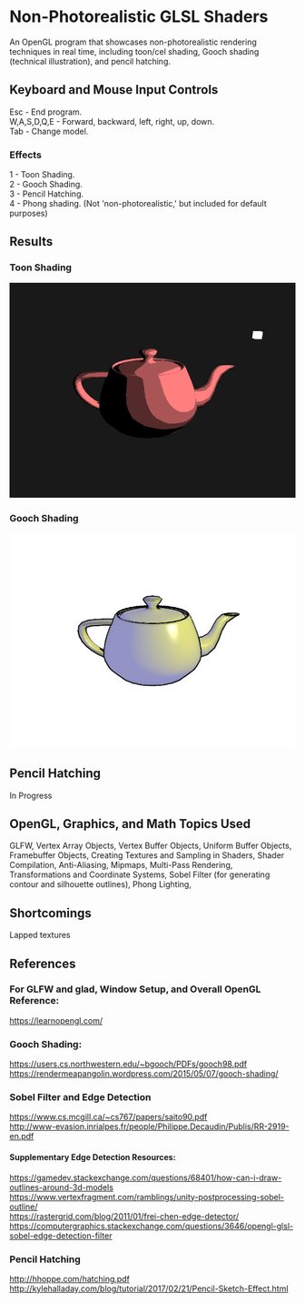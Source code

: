 # Non-Photorealistic GLSL Shaders

An OpenGL program that showcases non-photorealistic rendering techniques in real time, including toon/cel shading, Gooch shading (technical illustration), 
and pencil hatching.

## Keyboard and Mouse Input Controls

Esc - End program.  
W,A,S,D,Q,E - Forward, backward, left, right, up, down.  
Tab - Change model.

### Effects

1 - Toon Shading.  
2 - Gooch Shading.  
3 - Pencil Hatching.  
4 - Phong shading. (Not 'non-photorealistic,' but included for default purposes)  

## Results

### Toon Shading

![Utah Teapot with Toon Shading](./Results/ToonShading.PNG)

### Gooch Shading

![Utah Teapot with Gooch Shading](./Results/GoochShading.PNG)

## Pencil Hatching

In Progress

## OpenGL, Graphics, and Math Topics Used

GLFW, Vertex Array Objects, Vertex Buffer Objects, Uniform Buffer Objects, Framebuffer Objects, Creating Textures and Sampling in Shaders, Shader Compilation,
Anti-Aliasing, Mipmaps, Multi-Pass Rendering, Transformations and Coordinate Systems, Sobel Filter (for generating contour and silhouette outlines), Phong Lighting,

## Shortcomings

Lapped textures

## References

### For GLFW and glad, Window Setup, and Overall OpenGL Reference:
https://learnopengl.com/

### Gooch Shading:
https://users.cs.northwestern.edu/~bgooch/PDFs/gooch98.pdf  
https://rendermeapangolin.wordpress.com/2015/05/07/gooch-shading/  

### Sobel Filter and Edge Detection
https://www.cs.mcgill.ca/~cs767/papers/saito90.pdf  
http://www-evasion.inrialpes.fr/people/Philippe.Decaudin/Publis/RR-2919-en.pdf  
	
#### Supplementary Edge Detection Resources:
https://gamedev.stackexchange.com/questions/68401/how-can-i-draw-outlines-around-3d-models  
https://www.vertexfragment.com/ramblings/unity-postprocessing-sobel-outline/  
https://rastergrid.com/blog/2011/01/frei-chen-edge-detector/  
https://computergraphics.stackexchange.com/questions/3646/opengl-glsl-sobel-edge-detection-filter  
  
### Pencil Hatching
http://hhoppe.com/hatching.pdf  
http://kylehalladay.com/blog/tutorial/2017/02/21/Pencil-Sketch-Effect.html
